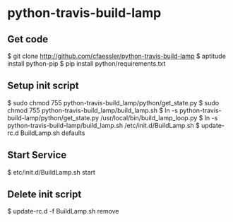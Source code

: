 python-travis-build-lamp
========================

Get code
------------
$ git clone http://github.com/cfaessler/python-travis-build-lamp
$ aptitude install python-pip
$ pip install python/requirements.txt

Setup init script
-------------------
$ sudo chmod 755 python-travis-build_lamp/python/get_state.py
$ sudo chmod 755 python-travis-build_lamp/build_lamp.sh
$ ln -s python-travis-build-lamp/python/get_state.py /usr/local/bin/build_lamp_loop.py
$ ln -s python-travis-build-lamp/build_lamp.sh /etc/init.d/BuildLamp.sh
$ update-rc.d BuildLamp.sh defaults

Start Service
-------------
$ etc/init.d/BuildLamp.sh start

Delete init script
------------------
$ update-rc.d -f BuildLamp.sh remove

